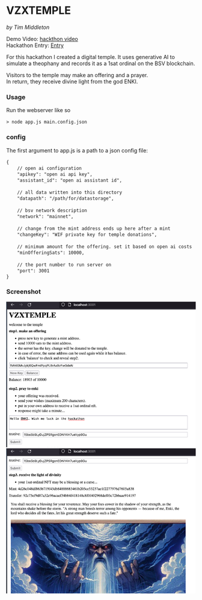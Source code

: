 # VZXTEMPLE

*by Tim Middleton*

Demo Video: [hackthon video](https://vimeo.com/936882508?share=copy)  
Hackathon Entry: [Entry](https://devfolio.co/projects/vzxtemple-5e9e)  

For this hackathon I created a digital temple. 
It uses generative AI to simulate a theophany and records it as a 1sat ordinal on the BSV blockchain.  

Visitors to the temple may make an offering and a prayer.  
In return, they receive divine light from the god ENKI.  

### Usage

Run the webserver like so

```
> node app.js main.config.json
```

### config

The first argument to app.js is a path to a json config file:

```
{
    // open ai configuration
    "apikey": "open ai api key",
    "assistant_id": "open ai assistant id",

    // all data written into this directory
    "datapath": "/path/for/datastorage",

    // bsv network description
    "network": "mainnet",

    // change from the mint address ends up here after a mint
    "changeKey": "WIF private key for temple donations",
    
    // minimum amount for the offering. set it based on open ai costs
    "minOfferingSats": 10000,
    
    // the port number to run server on
    "port": 3001
}
```

### Screenshot

![sshot1](sshot1.png "sshot1")  
![sshot2](sshot2.png "sshot2")